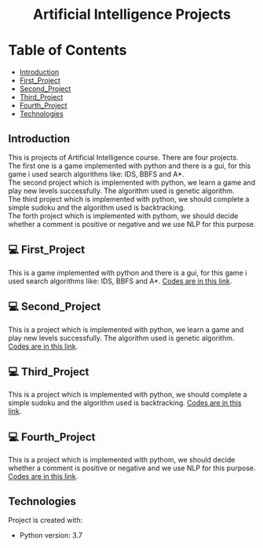 # <p align="center">Artificial Intelligence Projects</p>

# Table of Contents
- [Introduction](https://github.com/mohammadtavakoli78/Artificial-Intelligence#introduction)
- [First_Project](https://github.com/mohammadtavakoli78/Artificial-Intelligence#💻_First_Project)
- [Second_Project](https://github.com/mohammadtavakoli78/Artificial-Intelligence#💻_Second_Project)
- [Third_Project](https://github.com/mohammadtavakoli78/Artificial-Intelligence#💻_Third_Project)
- [Fourth_Project](https://github.com/mohammadtavakoli78/Artificial-Intelligence#💻_Fourth_Project)
- [Technologies](https://github.com/mohammadtavakoli78/Artificial-Intelligence#technologies)

## Introduction
This is projects of Artificial Intelligence course. There are four projects.<br>
The first one is a game implemented with python and there is a gui, for this game i used search algorithms like: IDS, BBFS and A*.<br>
The second project which is implemented with python, we learn a game and play new levels successfully. The algorithm used is genetic algorithm.<br>
The third project which is implemented with python, we should complete a simple sudoku and the algorithm used is backtracking.<br>
The forth project which is implemented with pythom, we should decide whether a comment is positive or negative and we use NLP for this purpose.<br>

## 💻 First_Project
This is a game implemented with python and there is a gui, for this game i used search algorithms like: IDS, BBFS and A*. [Codes are in this link](https://github.com/mohammadtavakoli78/Artificial-Intelligence/tree/master/Project%201%20(Seach%20Algorithms-IDS-BBFS-AStar)).

## 💻 Second_Project
This is a project which is implemented with python, we learn a game and play new levels successfully. The algorithm used is genetic algorithm. [Codes are in this link](https://github.com/mohammadtavakoli78/Artificial-Intelligence/tree/master/Project%202%20(Genetic%20Algorithm)).

## 💻 Third_Project
This is a project which is implemented with python, we should complete a simple sudoku and the algorithm used is backtracking. [Codes are in this link](https://github.com/mohammadtavakoli78/Artificial-Intelligence/tree/master/Project%203%20(Constraint%20Satisfaction%20Problems)).

## 💻 Fourth_Project
This is a project which is implemented with pythom, we should decide whether a comment is positive or negative and we use NLP for this purpose. [Codes are in this link](https://github.com/mohammadtavakoli78/Artificial-Intelligence/tree/master/Project%204%20(Sentiment%20Analysis)).

## Technologies
Project is created with:
* Python version: 3.7
